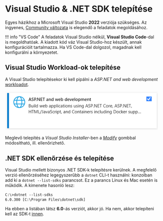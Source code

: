 # Visual Studio & .NET SDK telepítése

Egyes házikhoz a Microsoft Visual Studio **2022** verziója szükséges. Az ingyenes, [Community változata](https://visualstudio.microsoft.com/vs/community/) is elegendő a feladatok megoldásához.

!!! info "VS Code"
    A feladatok Visual Studio nélkül, **Visual Studio Code**-dal is megoldhatóak. A kiadott kód váz Visual Studio-hoz készült, annak konfigurációit tartalmazza. Ha VS Code-dal dolgozol, magadnak kell konfigurálni a környezetet.

## Visual Studio Workload-ok telepítése

A Visual Studio telepítésekor ki kell pipálni a _ASP.NET and web development_ [workloadot](https://docs.microsoft.com/en-us/visualstudio/install/install-visual-studio?view=vs-2022#step-4---choose-workloads).

![Visual Studio 2022 workload](images/visual-studio-2022/vs-workload.png)

Meglevő telepítés a _Visual Studio Installer_-ben a [_Modify_](https://docs.microsoft.com/en-us/visualstudio/install/modify-visual-studio?view=vs-2022) gombbal módosítható, ill. ellenőrizhető.

## .NET SDK ellenőrzése és telepítése

Visual Studio mellett bizonyos .NET SDK-k telepítésre kerülnek. A megfelelő verzió ellenőrzéséhez legegyszerűbb a `dotnet` CLI-t használni: konzolban add ki a `dotnet --list-sdks` parancsot. Ez a parancs Linux és Mac esetén is működik. A kimenete hasonló lesz:

```hl_lines="2"
C:\>dotnet --list-sdks
6.0.300 [C:\Program Files\dotnet\sdk]
```

Ha ebben a listában látsz **6.0**-ás verziót, akkor jó. Ha nem, akkor telepíteni kell az SDK-t [innen](https://dotnet.microsoft.com/download/dotnet/6.0).
